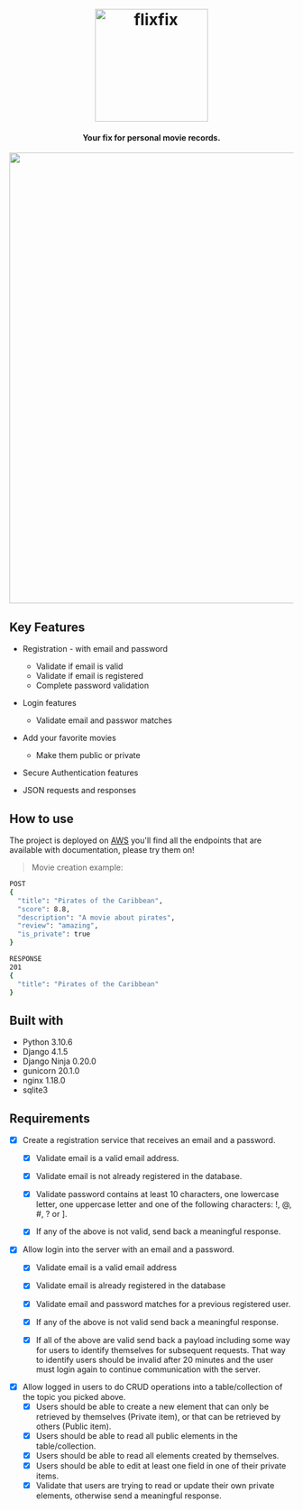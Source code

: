 <h1 align="center">
  <br>
  <img src="https://i.imgur.com/3jOQG7W.jpeg" alt="flixfix" width="200">
  <br>
</h1>
<h4 align="center">Your fix for personal movie records.</h4>

<p align="center">
  <img src="https://i.imgur.com/XLdzAme.gif" width="800" />
</p>

## Key Features

* Registration - with email and password
    - Validate if email is valid
    - Validate if email is registered
    - Complete password validation

* Login features
    - Validate email and passwor matches

* Add your favorite movies
    - Make them public or private

* Secure Authentication features

* JSON requests and responses

## How to use

The project is deployed on [AWS](http://ec2-54-91-233-8.compute-1.amazonaws.com/api/docs) you'll find all the endpoints that are available with documentation, please try them on!

> Movie creation example:

```bash
POST
{
  "title": "Pirates of the Caribbean",
  "score": 8.8,
  "description": "A movie about pirates",
  "review": "amazing",
  "is_private": true
}

RESPONSE
201
{
  "title": "Pirates of the Caribbean"
}
```

## Built with

* Python 3.10.6
* Django 4.1.5
* Django Ninja 0.20.0
* gunicorn 20.1.0
* nginx 1.18.0
* sqlite3

## Requirements

* [X] Create a registration service that receives an email and a password.
    * [X] Validate email is a valid email address.
    * [X] Validate email is not already registered in the database.
    * [X] Validate password contains at least 10 characters, one lowercase letter, one uppercase letter and one of the following characters: !, @, #, ? or ].
    * [X] If any of the above is not valid, send back a meaningful response.


* [X] Allow login into the server with an email and a password.
    * [X] Validate email is a valid email address
    * [X] Validate email is already registered in the database
    * [X] Validate email and password matches for a previous registered user.
    * [X] If any of the above is not valid send back a meaningful response.
    * [X] If all of the above are valid send back a payload including some way for users to identify themselves for subsequent requests. That way to identify users should be invalid after 20 minutes and the user must login again to continue communication with the server.


* [X] Allow logged in users to do CRUD operations into a table/collection of the topic you picked above.
    * [X] Users should be able to create a new element that can only be retrieved by themselves (Private item), or that can be retrieved by others (Public item).
    * [X] Users should be able to read all public elements in the table/collection.
    * [X] Users should be able to read all elements created by themselves.
    * [X] Users should be able to edit at least one field in one of their private items.
    * [X] Validate that users are trying to read or update their own private elements, otherwise send a meaningful response.
